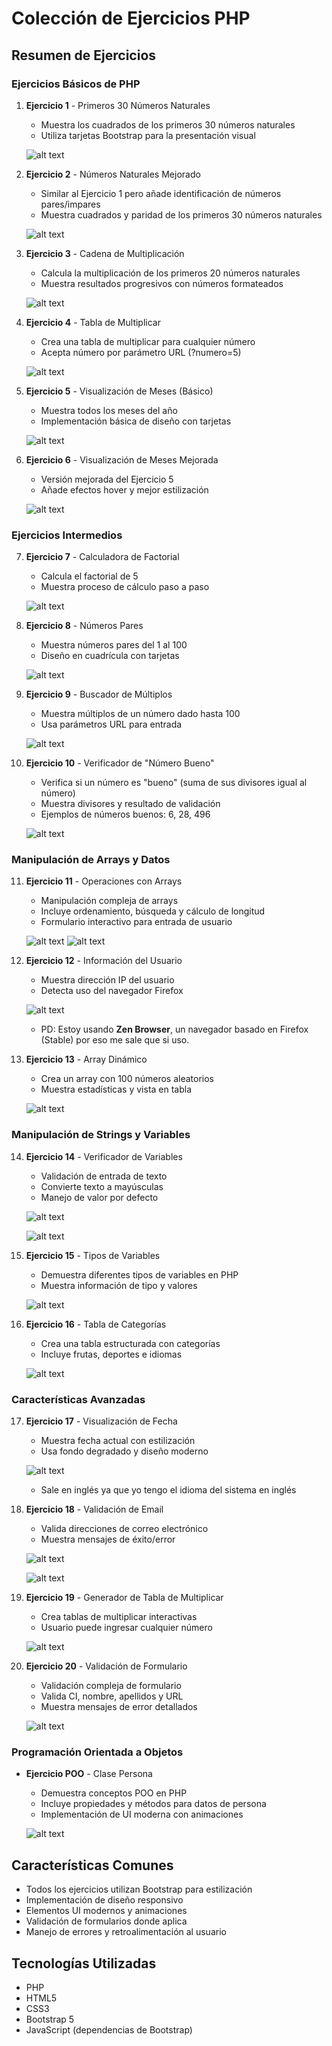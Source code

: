 # Colección de Ejercicios PHP

## Resumen de Ejercicios

### Ejercicios Básicos de PHP

1. **Ejercicio 1** - Primeros 30 Números Naturales
   - Muestra los cuadrados de los primeros 30 números naturales
   - Utiliza tarjetas Bootstrap para la presentación visual

   ![alt text](./blob/image.png)

2. **Ejercicio 2** - Números Naturales Mejorado
   - Similar al Ejercicio 1 pero añade identificación de números pares/impares
   - Muestra cuadrados y paridad de los primeros 30 números naturales

   ![alt text](./blob/image-1.png)

3. **Ejercicio 3** - Cadena de Multiplicación
   - Calcula la multiplicación de los primeros 20 números naturales
   - Muestra resultados progresivos con números formateados

   ![alt text](./blob/image-2.png)

4. **Ejercicio 4** - Tabla de Multiplicar
   - Crea una tabla de multiplicar para cualquier número
   - Acepta número por parámetro URL (?numero=5)

   ![alt text](./blob/image-3.png)

5. **Ejercicio 5** - Visualización de Meses (Básico)
   - Muestra todos los meses del año
   - Implementación básica de diseño con tarjetas

   ![alt text](./blob/image-4.png)

6. **Ejercicio 6** - Visualización de Meses Mejorada
   - Versión mejorada del Ejercicio 5
   - Añade efectos hover y mejor estilización

   ![alt text](./blob/image-5.png)

### Ejercicios Intermedios

7. **Ejercicio 7** - Calculadora de Factorial
   - Calcula el factorial de 5
   - Muestra proceso de cálculo paso a paso

   ![alt text](./blob/image-6.png)

8. **Ejercicio 8** - Números Pares
   - Muestra números pares del 1 al 100
   - Diseño en cuadrícula con tarjetas

   ![alt text](./blob/image-7.png)

9. **Ejercicio 9** - Buscador de Múltiplos
   - Muestra múltiplos de un número dado hasta 100
   - Usa parámetros URL para entrada

   ![alt text](./blob/image-8.png)

10. **Ejercicio 10** - Verificador de "Número Bueno"
    - Verifica si un número es "bueno" (suma de sus divisores igual al número)
    - Muestra divisores y resultado de validación
    - Ejemplos de números buenos: 6, 28, 496

    ![alt text](./blob/image-9.png)

### Manipulación de Arrays y Datos

11. **Ejercicio 11** - Operaciones con Arrays
    - Manipulación compleja de arrays
    - Incluye ordenamiento, búsqueda y cálculo de longitud
    - Formulario interactivo para entrada de usuario

    ![alt text](./blob/image-10.png)
    ![alt text](./blob/image-11.png)

12. **Ejercicio 12** - Información del Usuario
    - Muestra dirección IP del usuario
    - Detecta uso del navegador Firefox

    ![alt text](./blob/image-12.png)
    - PD: Estoy usando **Zen Browser**, un navegador basado en Firefox (Stable) por eso me sale que si uso.

13. **Ejercicio 13** - Array Dinámico
    - Crea un array con 100 números aleatorios
    - Muestra estadísticas y vista en tabla

    ![alt text](./blob/image-13.png)

### Manipulación de Strings y Variables

14. **Ejercicio 14** - Verificador de Variables
    - Validación de entrada de texto
    - Convierte texto a mayúsculas
    - Manejo de valor por defecto

    ![alt text](./blob/image-14.png)

    ![alt text](./blob/image-15.png)

15. **Ejercicio 15** - Tipos de Variables
    - Demuestra diferentes tipos de variables en PHP
    - Muestra información de tipo y valores

    ![alt text](./blob/image-16.png)

16. **Ejercicio 16** - Tabla de Categorías
    - Crea una tabla estructurada con categorías
    - Incluye frutas, deportes e idiomas

    ![alt text](./blob/image-17.png)

### Características Avanzadas

17. **Ejercicio 17** - Visualización de Fecha
    - Muestra fecha actual con estilización
    - Usa fondo degradado y diseño moderno

    ![alt text](./blob/image-18.png)

    - Sale en inglés ya que yo tengo el idioma del sistema en inglés

18. **Ejercicio 18** - Validación de Email
    - Valida direcciones de correo electrónico
    - Muestra mensajes de éxito/error

    ![alt text](./blob/image-19.png)

    ![alt text](./blob/image-20.png)

19. **Ejercicio 19** - Generador de Tabla de Multiplicar
    - Crea tablas de multiplicar interactivas
    - Usuario puede ingresar cualquier número

    ![alt text](./blob/image-21.png)

20. **Ejercicio 20** - Validación de Formulario
    - Validación compleja de formulario
    - Valida CI, nombre, apellidos y URL
    - Muestra mensajes de error detallados

    ![alt text](./blob/image-22.png)

### Programación Orientada a Objetos

- **Ejercicio POO** - Clase Persona
   - Demuestra conceptos POO en PHP
   - Incluye propiedades y métodos para datos de persona
   - Implementación de UI moderna con animaciones

   ![alt text](./blob/image-23.png)

## Características Comunes

- Todos los ejercicios utilizan Bootstrap para estilización
- Implementación de diseño responsivo
- Elementos UI modernos y animaciones
- Validación de formularios donde aplica
- Manejo de errores y retroalimentación al usuario

## Tecnologías Utilizadas

- PHP
- HTML5
- CSS3
- Bootstrap 5
- JavaScript (dependencias de Bootstrap)
